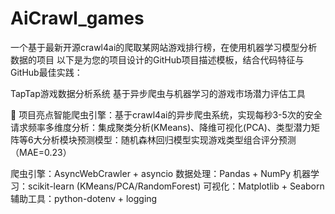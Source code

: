 # AiCrawl_games
一个基于最新开源crawl4ai的爬取某网站游戏排行榜，在使用机器学习模型分析数据的项目
以下是为您的项目设计的GitHub项目描述模板，结合代码特征与GitHub最佳实践：

TapTap游戏数据分析系统
基于异步爬虫与机器学习的游戏市场潜力评估工具

🌟 项目亮点
​智能爬虫引擎：基于crawl4ai的异步爬虫系统，实现每秒3-5次的安全请求频率
​多维度分析：集成聚类分析(KMeans)、降维可视化(PCA)、类型潜力矩阵等6大分析模块
​预测模型：随机森林回归模型实现游戏类型组合评分预测（MAE=0.23）

爬虫引擎：AsyncWebCrawler + asyncio
数据处理：Pandas + NumPy
机器学习：scikit-learn (KMeans/PCA/RandomForest)
可视化：Matplotlib + Seaborn
辅助工具：python-dotenv + logging

